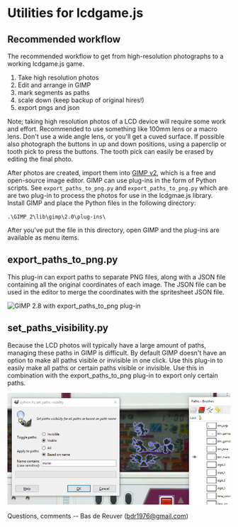 Utilities for lcdgame.js
========================

Recommended workflow
--------------------
The recommended workflow to get from high-resolution photographs to a working lcdgame.js game.

1. Take high resolution photos
2. Edit and arrange in GIMP
3. mark segments as paths
4. scale down (keep backup of original hires!)
5. export pngs and json

Note; taking high resolution photos of a LCD device will require some work and
effort. Recommended to use something like 100mm lens or a macro lens. Don't
use a wide angle lens, or you'll get a cuved surface. If possible also
photograph the buttons in up and down positions, using a paperclip or tooth
pick to press the buttons. The tooth pick can easily be erased by editing the
final photo.

After photos are created, import them into [GIMP v2](https://www.gimp.org/),
which is a free and open-source image editor. GIMP can use plug-ins in the
form of Python scripts. See `export_paths_to_png.py` and `export_paths_to_png.py`
which are are two plug-in to process the photos for use in the lcdgmae.js library.
Install GIMP and place the Python files in the following directory:

	.\GIMP 2\lib\gimp\2.0\plug-ins\

After you've put the file in this directory, open GIMP and the plug-ins are available as menu items.

export_paths_to_png.py
----------------------
This plug-in can export paths to separate PNG files, along with a JSON file
containing all the original coordinates of each image. The JSON file can be
used in the editor to merge the coordinates with the spritesheet JSON file.

![GIMP 2.8 with export_paths_to_png plug-in](/utils/export_paths_to_png.png.png?raw=true "preview")

set_paths_visibility.py
-----------------------
Because the LCD photos will typically have a large amount of paths, managing
these paths in GIMP is difficult. By default GIMP doesn't have an option to
make all paths visible or invisible in one click. Use this plug-in to easily
make all paths or certain paths visible or invisible.
Use this in combination with the export_paths_to_png plug-in to export only
certain paths.

![GIMP 2.8 with set_paths_visibility plug-in](/utils/set_paths_visibility.png?raw=true "preview")

Questions, comments -- Bas de Reuver (bdr1976@gmail.com)
